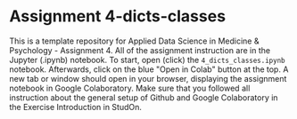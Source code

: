 # Assignment 4-dicts-classes
This is a template repository for Applied Data Science in Medicine & Psychology - Assignment 4. All of the assignment instruction are in the Jupyter (.ipynb) notebook. To start, open (click) the ``4_dicts_classes.ipynb`` notebook. Afterwards, click on the blue "Open in Colab" button at the top. A new tab or window should open in your browser, displaying the assignment notebook in Google Colaboratory. Make sure that you followed all instruction about the general setup of Github and Google Colaboratory in the Exercise Introduction in StudOn.
